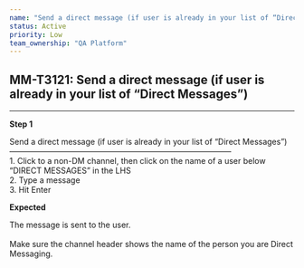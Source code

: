 ```yaml
---
name: "Send a direct message (if user is already in your list of “Direct Messages”)"
status: Active
priority: Low
team_ownership: "QA Platform"
---
```


## MM-T3121: Send a direct message (if user is already in your list of “Direct Messages”)

---

**Step 1**

Send a direct message (if user is already in your list of “Direct Messages”)\
————————————————————————————\
1\. Click to a non-DM channel, then click on the name of a user below “DIRECT MESSAGES” in the LHS\
2\. Type a message\
3\. Hit Enter

**Expected**

The message is sent to the user.\
\
Make sure the channel header shows the name of the person you are Direct Messaging.
